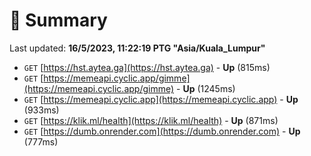# 📖 Summary
Last updated: **16/5/2023, 11:22:19 PTG "Asia/Kuala_Lumpur"**

- `GET` [https://hst.aytea.ga](https://hst.aytea.ga) - **Up** (815ms)
- `GET` [https://memeapi.cyclic.app/gimme](https://memeapi.cyclic.app/gimme) - **Up** (1245ms)
- `GET` [https://memeapi.cyclic.app](https://memeapi.cyclic.app) - **Up** (933ms)
- `GET` [https://klik.ml/health](https://klik.ml/health) - **Up** (871ms)
- `GET` [https://dumb.onrender.com](https://dumb.onrender.com) - **Up** (777ms)
